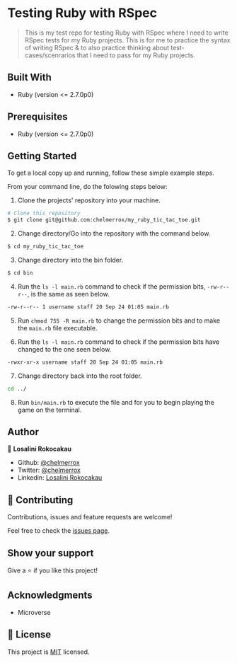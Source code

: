 #  Testing Ruby with RSpec

> This is my test repo for testing Ruby with RSpec where I need to write RSpec tests for my Ruby projects. This is for me to practice the syntax of writing RSpec & to also practice thinking about test-cases/scenrarios that I need to pass for my Ruby projects.

## Built With

- Ruby (version <= 2.7.0p0)

## Prerequisites

- Ruby (version <= 2.7.0p0)

## Getting Started

To get a local copy up and running, follow these simple example steps.

From your command line, do the folowing steps below:
​
1. Clone the projects' repository into your machine.

```bash
# Clone this repository
$ git clone git@github.com:chelmerrox/my_ruby_tic_tac_toe.git

```

2. Change directory/Go into the repository with the command below.

```bash
$ cd my_ruby_tic_tac_toe

```

3. Change directory into the bin folder.

```bash
$ cd bin

```

4. Run the `ls -l main.rb` command to check if the permission bits, `-rw-r--r--`, is the same as seen below.

```bash
-rw-r--r-- 1 username staff 20 Sep 24 01:05 main.rb

```

5. Run `chmod 755 -R main.rb` to change the permission bits and to make the `main.rb` file executable.

6. Run the `ls -l main.rb` command to check if the permission bits have changed to the one seen below.

```bash
-rwxr-xr-x username staff 20 Sep 24 01:05 main.rb

```

7. Change directory back into the root folder.

```bash
cd ../

```

8. Run `bin/main.rb` to execute the file and for you to begin playing the game on the terminal.

## Author

👤 **Losalini Rokocakau**

- Github: [@chelmerrox](https://github.com/chelmerrox)
- Twitter: [@chelmerrox](https://twitter.com/chelmerrox)
- Linkedin: [Losalini Rokocakau](https://linkedin.com/losalini-rokocakau)

## 🤝 Contributing

Contributions, issues and feature requests are welcome!

Feel free to check the [issues page](https://github.com/chelmerrox/testing-ruby-with-rspec/issues).

## Show your support

Give a ⭐️ if you like this project!

## Acknowledgments

- Microverse

## 📝 License

This project is [MIT](LICENSE.txt) licensed.